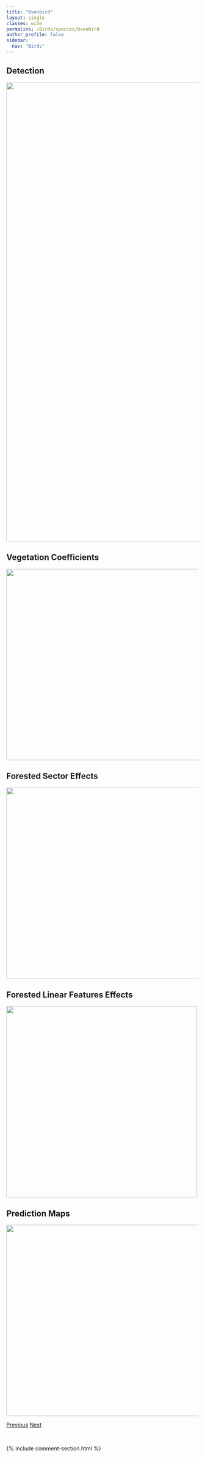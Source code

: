 ```yaml
---
title: "Ovenbird"
layout: single
classes: wide
permalink: /Birds/species/Ovenbird
author_profile: false
sidebar:
  nav: "Birds"
---
```


<h2>Detection</h2>

<a href="https://drive.google.com/uc?export=view&id=1KgA4157haIoIZ6ziZTO-Q0wkAau0Tu1V">
<img src="https://drive.google.com/uc?export=view&id=1KgA4157haIoIZ6ziZTO-Q0wkAau0Tu1V" height = "1200" width = "800">
</a>


<h2>Vegetation Coefficients</h2>

<a href="https://drive.google.com/uc?export=view&id=1BBJGPkQZ3pWbn9SI7RBkwtnuvBKv0LZV">
<img src="https://drive.google.com/uc?export=view&id=1BBJGPkQZ3pWbn9SI7RBkwtnuvBKv0LZV" height = "500" width = "1000">
</a>


<h2>Forested Sector Effects</h2>

<a href="https://drive.google.com/uc?export=view&id=1keGIaJjClP-mohV-RBUb_5Wrw-Jj6SJT">
<img src="https://drive.google.com/uc?export=view&id=1keGIaJjClP-mohV-RBUb_5Wrw-Jj6SJT" height = "500" width = "1000">
</a>


<h2>Forested Linear Features Effects</h2>

<a href="https://drive.google.com/uc?export=view&id=1r5T-Eu4clFgV7shyfD7vAH3TDP9ylEH_">
<img src="https://drive.google.com/uc?export=view&id=1r5T-Eu4clFgV7shyfD7vAH3TDP9ylEH_" height = "500" width = "500">
</a>


<h2>Prediction Maps</h2>

<a href="https://drive.google.com/uc?export=view&id=16VuiLtHJucRYjGsroAAYeVgFtImdHMEy">
<img src="https://drive.google.com/uc?export=view&id=16VuiLtHJucRYjGsroAAYeVgFtImdHMEy" height = "500" width = "1000">
</a>


<a href="/DevelopmentWebsite/Birds/species/Osprey" class="pagination--pager" title="Pandion haliaetus">Previous</a> <a href="/DevelopmentWebsite/Birds/species/PalmWarbler" class="pagination--pager" title="Setophaga palmarum">Next</a>

<p>&nbsp;</p>

{% include comment-section.html %}

